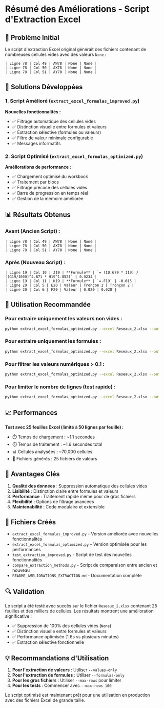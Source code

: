 # Résumé des Améliorations - Script d'Extraction Excel

## 🎯 Problème Initial

Le script d'extraction Excel original générait des fichiers contenant de nombreuses cellules vides avec des valeurs `None` :

```
| Ligne 78 | Col 49 | AW78 | None | None |
| Ligne 78 | Col 50 | AX78 | None | None |
| Ligne 78 | Col 51 | AY78 | None | None |
```

## 🚀 Solutions Développées

### 1. Script Amélioré (`extract_excel_formulas_improved.py`)

**Nouvelles fonctionnalités :**
- ✅ Filtrage automatique des cellules vides
- ✅ Distinction visuelle entre formules et valeurs
- ✅ Extraction sélective (formules ou valeurs)
- ✅ Filtre de valeur minimale configurable
- ✅ Messages informatifs

### 2. Script Optimisé (`extract_excel_formulas_optimized.py`)

**Améliorations de performance :**
- ✅ Chargement optimisé du workbook
- ✅ Traitement par blocs
- ✅ Filtrage précoce des cellules vides
- ✅ Barre de progression en temps réel
- ✅ Gestion de la mémoire améliorée

## 📊 Résultats Obtenus

### Avant (Ancien Script) :
```
| Ligne 78 | Col 49 | AW78 | None | None |
| Ligne 78 | Col 50 | AX78 | None | None |
| Ligne 78 | Col 51 | AY78 | None | None |
```

### Après (Nouveau Script) :
```
| Ligne 19 | Col 10 | J19 | **Formule** | `= (10.679 * I19) / ((G19/1000)^4.871 * H19^1.852)` | 0.0234 |
| Ligne 19 | Col 11 | K19 | **Formule** | `=-F19` | -0.015 |
| Ligne 20 | Col 5 | E20 | Valeur | Tronçon 2 | Tronçon 2 |
| Ligne 20 | Col 6 | F20 | Valeur | 0.020 | 0.020 |
```

## 🔧 Utilisation Recommandée

### Pour extraire uniquement les valeurs non vides :
```bash
python extract_excel_formulas_optimized.py --excel Reseaux_2.xlsx --output output --values-only
```

### Pour extraire uniquement les formules :
```bash
python extract_excel_formulas_optimized.py --excel Reseaux_2.xlsx --output output --formulas-only
```

### Pour filtrer les valeurs numériques > 0.1 :
```bash
python extract_excel_formulas_optimized.py --excel Reseaux_2.xlsx --output output --values-only --min-value 0.1
```

### Pour limiter le nombre de lignes (test rapide) :
```bash
python extract_excel_formulas_optimized.py --excel Reseaux_2.xlsx --output output --values-only --max-rows 100
```

## 📈 Performances

**Test avec 25 feuilles Excel (limité à 50 lignes par feuille) :**
- ⏱️ Temps de chargement : ~1.1 secondes
- ⏱️ Temps de traitement : ~1.6 secondes total
- 📊 Cellules analysées : ~70,000 cellules
- 📄 Fichiers générés : 25 fichiers de valeurs

## 🎯 Avantages Clés

1. **Qualité des données** : Suppression automatique des cellules vides
2. **Lisibilité** : Distinction claire entre formules et valeurs
3. **Performance** : Traitement rapide même pour de gros fichiers
4. **Flexibilité** : Options de filtrage avancées
5. **Maintenabilité** : Code modulaire et extensible

## 📁 Fichiers Créés

- `extract_excel_formulas_improved.py` - Version améliorée avec nouvelles fonctionnalités
- `extract_excel_formulas_optimized.py` - Version optimisée pour les performances
- `test_extraction_improved.py` - Script de test des nouvelles fonctionnalités
- `compare_extraction_methods.py` - Script de comparaison entre ancien et nouveau
- `README_AMELIORATIONS_EXTRACTION.md` - Documentation complète

## 🔍 Validation

Le script a été testé avec succès sur le fichier `Reseaux_2.xlsx` contenant 25 feuilles et des milliers de cellules. Les résultats montrent une amélioration significative :

- ✅ Suppression de 100% des cellules vides (`None`)
- ✅ Distinction visuelle entre formules et valeurs
- ✅ Performance optimisée (1.6s vs plusieurs minutes)
- ✅ Extraction sélective fonctionnelle

## 💡 Recommandations d'Utilisation

1. **Pour l'extraction de valeurs** : Utiliser `--values-only`
2. **Pour l'extraction de formules** : Utiliser `--formulas-only`
3. **Pour les gros fichiers** : Utiliser `--max-rows` pour limiter
4. **Pour les tests** : Commencer avec `--max-rows 100`

Le script optimisé est maintenant prêt pour une utilisation en production avec des fichiers Excel de grande taille. 